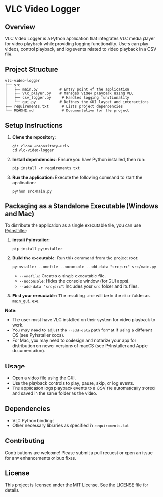 # VLC Video Logger

## Overview
VLC Video Logger is a Python application that integrates VLC media player for video playback while providing logging functionality. Users can play videos, control playback, and log events related to video playback in a CSV file.

## Project Structure
```
vlc-video-logger
├── src
│   ├── main.py          # Entry point of the application
│   ├── vlc_player.py    # Manages video playback using VLC
│   ├── csv_logger.py     # Handles logging functionality
│   └── gui.py           # Defines the GUI layout and interactions
├── requirements.txt      # Lists project dependencies
└── README.md             # Documentation for the project
```

## Setup Instructions
1. **Clone the repository:**
   ```
   git clone <repository-url>
   cd vlc-video-logger
   ```

2. **Install dependencies:**
   Ensure you have Python installed, then run:
   ```
   pip install -r requirements.txt
   ```

3. **Run the application:**
   Execute the following command to start the application:
   ```
   python src/main.py
   ```

## Packaging as a Standalone Executable (Windows and Mac)

To distribute the application as a single executable file, you can use [PyInstaller](https://pyinstaller.org/):

1. **Install PyInstaller:**
   ```
   pip install pyinstaller
   ```

2. **Build the executable:**
   Run this command from the project root:
   ```
   pyinstaller --onefile --noconsole --add-data "src;src" src/main.py
   ```
   - `--onefile`: Creates a single executable file.
   - `--noconsole`: Hides the console window (for GUI apps).
   - `--add-data "src;src"`: Includes your `src` folder and its files.

3. **Find your executable:**
   The resulting `.exe` will be in the `dist` folder as `main_gui.exe`.

**Note:**
- The user must have VLC installed on their system for video playback to work.
- You may need to adjust the `--add-data` path format if using a different OS (see PyInstaller docs).
- For Mac, you may need to codesign and notarize your app for distribution on newer versions of macOS (see PyInstaller and Apple documentation).

## Usage
- Open a video file using the GUI.
- Use the playback controls to play, pause, skip, or log events.
- The application logs playback events to a CSV file automatically stored and saved in the same folder as the video.

## Dependencies
- VLC Python bindings
- Other necessary libraries as specified in `requirements.txt`

## Contributing
Contributions are welcome! Please submit a pull request or open an issue for any enhancements or bug fixes.

## License
This project is licensed under the MIT License. See the LICENSE file for details.